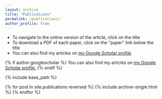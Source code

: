```yaml
---
layout: archive
title: "Publications"
permalink: /publications/
author_profile: true
---
```


* To navigate to the online version of the article, click on the title
* To download a PDF of each paper, click on the "paper" link below the title
* You can also find my articles on [my Google Scholar profile](https://scholar.google.com/citations?user=sTuP35MAAAAJ&hl=en)

{% if author.googlescholar %}
  You can also find my articles on <u><a href="{{author.googlescholar}}">my Google Scholar profile</a>.</u>
{% endif %}

{% include base_path %}

{% for post in site.publications reversed %}
  {% include archive-single.html %}
{% endfor %}
